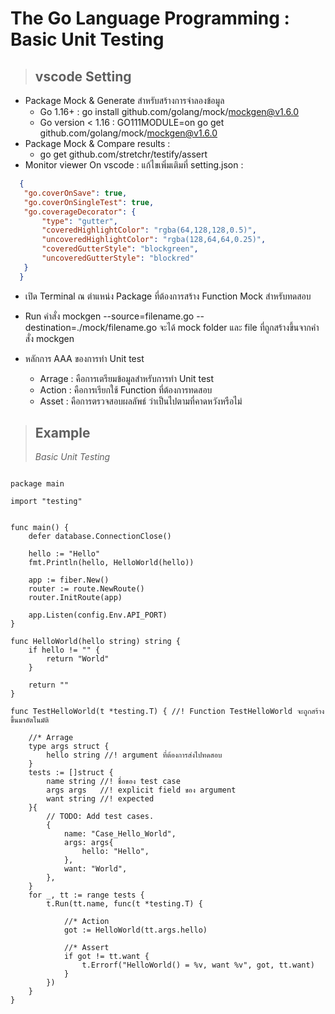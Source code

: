 # The Go Language Programming : Basic Unit Testing

> ## **vscode Setting**

- Package Mock & Generate สำหรับสร้างการจำลองข้อมูล
  - Go 1.16+ :
    go install github.com/golang/mock/mockgen@v1.6.0
  - Go version < 1.16 :
    GO111MODULE=on go get github.com/golang/mock/mockgen@v1.6.0
- Package Mock & Compare results :
  - go get github.com/stretchr/testify/assert
- Monitor viewer On vscode :
  แก้ไขเพิ่มเติมที่ setting.json :

```setting.json
  {
   "go.coverOnSave": true,
   "go.coverOnSingleTest": true,
   "go.coverageDecorator": {
       "type": "gutter",
       "coveredHighlightColor": "rgba(64,128,128,0.5)",
       "uncoveredHighlightColor": "rgba(128,64,64,0.25)",        
       "coveredGutterStyle": "blockgreen",
       "uncoveredGutterStyle": "blockred"
   }
  }
```

- เปิด Terminal ณ ตำแหน่ง Package ที่ต้องการสร้าง Function Mock สำหรับทดสอบ
- Run คำสั่ง mockgen --source=filename.go --destination=./mock/filename.go จะได้ mock folder และ file ที่ถูกสร้างขึ้นจากคำสั่ง mockgen

- หลักการ AAA ของการทำ Unit test
  - Arrage : คือการเตรียมข้อมูลสำหรับการทำ Unit test
  - Action : คือการเรียกใช้ Function ที่ต้องการทดสอบ
  - Asset : คือการตรวจสอบผลลัพธ์ ว่าเป็นไปตามที่คาดหวังหรือไม่

> ## **Example**
>
> _Basic Unit Testing_

```golang

package main

import "testing"


func main() {
	defer database.ConnectionClose()

	hello := "Hello"
	fmt.Println(hello, HelloWorld(hello))

	app := fiber.New()
	router := route.NewRoute()
	router.InitRoute(app)

	app.Listen(config.Env.API_PORT)
}

func HelloWorld(hello string) string {
	if hello != "" {
		return "World"
	}

	return ""
}

func TestHelloWorld(t *testing.T) { //! Function TestHelloWorld จะถูกสร้างขึ้นมาอัตโนมัติ

	//* Arrage
	type args struct {
		hello string //! argument ที่ต้องการส่งไปทดสอบ
	}
	tests := []struct {
		name string //! ชื่อของ test case
		args args   //! explicit field ของ argument
		want string //! expected
	}{
		// TODO: Add test cases.
		{
			name: "Case_Hello_World",
			args: args{
				hello: "Hello",
			},
			want: "World",
		},
	}
	for _, tt := range tests {
		t.Run(tt.name, func(t *testing.T) {

			//* Action
			got := HelloWorld(tt.args.hello)

			//* Assert
			if got != tt.want {
				t.Errorf("HelloWorld() = %v, want %v", got, tt.want)
			}
		})
	}
}

```

